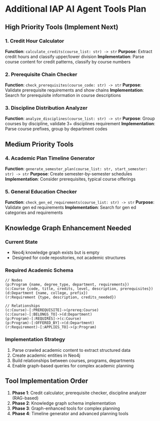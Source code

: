 # Additional IAP AI Agent Tools Plan

## High Priority Tools (Implement Next)

### 1. Credit Hour Calculator
**Function**: `calculate_credits(course_list: str) -> str`
**Purpose**: Extract credit hours and classify upper/lower division
**Implementation**: Parse course content for credit patterns, classify by course numbers

### 2. Prerequisite Chain Checker  
**Function**: `check_prerequisites(course_code: str) -> str`
**Purpose**: Validate prerequisite requirements and show chains
**Implementation**: Search for prerequisite information in course descriptions

### 3. Discipline Distribution Analyzer
**Function**: `analyze_disciplines(course_list: str) -> str` 
**Purpose**: Group courses by discipline, validate 3+ disciplines requirement
**Implementation**: Parse course prefixes, group by department codes

## Medium Priority Tools

### 4. Academic Plan Timeline Generator
**Function**: `generate_semester_plan(course_list: str, start_semester: str) -> str`
**Purpose**: Create semester-by-semester schedules
**Implementation**: Consider prerequisites, typical course offerings

### 5. General Education Checker
**Function**: `check_gen_ed_requirements(course_list: str) -> str`
**Purpose**: Validate gen ed requirements
**Implementation**: Search for gen ed categories and requirements

## Knowledge Graph Enhancement Needed

### Current State
- Neo4j knowledge graph exists but is empty
- Designed for code repositories, not academic structures

### Required Academic Schema
```cypher
// Nodes
(p:Program {name, degree_type, department, requirements})
(c:Course {code, title, credits, level, description, prerequisites})
(d:Department {name, college, prefix})
(r:Requirement {type, description, credits_needed})

// Relationships  
(c:Course)-[:PREREQUISITE]->(prereq:Course)
(c:Course)-[:BELONGS_TO]->(d:Department)
(p:Program)-[:REQUIRES]->(c:Course)
(p:Program)-[:OFFERED_BY]->(d:Department)
(r:Requirement)-[:APPLIES_TO]->(p:Program)
```

### Implementation Strategy
1. Parse crawled academic content to extract structured data
2. Create academic entities in Neo4j
3. Build relationships between courses, programs, departments
4. Enable graph-based queries for complex academic planning

## Tool Implementation Order
1. **Phase 1**: Credit calculator, prerequisite checker, discipline analyzer (RAG-based)
2. **Phase 2**: Knowledge graph schema implementation
3. **Phase 3**: Graph-enhanced tools for complex planning
4. **Phase 4**: Timeline generator and advanced planning tools
